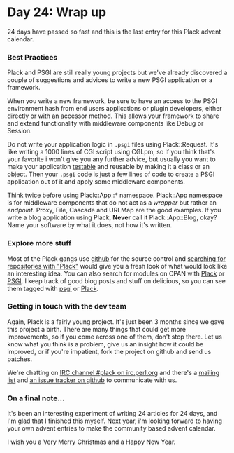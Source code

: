 # Day 24: Wrap up

24 days have passed so fast and this is the last entry for this Plack advent calendar.

### Best Practices

Plack and PSGI are still really young projects but we've already discovered a couple of suggestions and advices to write a new PSGI application or a framework.

When you write a new framework, be sure to have an access to the PSGI environment hash from end users applications or plugin developers, either directly or with an accessor method. This allows your framework to share and extend functionality with middleware components like Debug or Session.

Do not write your application logic in `.psgi` files using Plack::Request. It's like writing a 1000 lines of CGI script using CGI.pm, so if you think that's your favorite i won't give you any further advice, but usually you want to make your application [testable](http://advent.plackperl.org/2009/12/day-13-use-placktest-to-test-your-application.html) and reusable by making it a class or an object. Then your `.psgi` code is just a few lines of code to create a PSGI application out of it and apply some middleware components.

Think twice before using Plack::App::* namespace. Plack::App namespace is for middleware components that do not act as a *wrapper* but rather an *endpoint*. Proxy, File, Cascade and URLMap are the good examples. If you write a blog application using Plack, **Never** call it Plack::App::Blog, okay? Name your software by what it does, not how it's written.

### Explore more stuff

Most of the Plack gangs use [github](http://github.com/) for the source control and [searching for repositories with "Plack"](http://github.com/search?langOverride=&q=plack&repo=&start_value=1&type=Repositories) would give you a fresh look of what would look like an interesting idea. You can also search for modules on CPAN with [Plack](http://search.cpan.org/search?query=plack&mode=module) or [PSGI](http://search.cpan.org/search?query=psgi&mode=module). I keep track of good blog posts and stuff on delicious, so you can see them tagged with [psgi](http://delicious.com/miyagawa/psgi) or [Plack](http://delicious.com/miyagawa/plack).

### Getting in touch with the dev team

Again, Plack is a fairly young project. It's just been 3 months since we gave this project a birth. There are many things that could get more improvements, so if you come across one of them, don't stop there. Let us know what you think is a problem, give us an insight how it could be improved, or if you're impatient, fork the project on github and send us patches.

We're chatting on [IRC channel #plack on irc.perl.org](irc://irc.perl.org/#plack) and there's a [mailing list](http://groups.google.com/group/psgi-plack) and [an issue tracker on github](http://github.com/miyagawa/Plack/issues) to communicate with us.

### On a final note...

It's been an interesting experiment of writing 24 articles for 24 days, and I'm glad that I finished this myself. Next year, i'm looking forward to having your own advent entries to make the community based advent calendar. 

I wish you a Very Merry Christmas and a Happy New Year.